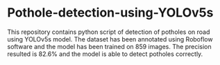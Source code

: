 # Pothole-detection-using-YOLOv5s
This repository contains python script of detection of potholes on road using YOLOv5s model. The dataset has been annotated using Roboflow software and the model has been trained on 859 images. The precision resulted is 82.6% and the model is able to detect potholes correctly.
